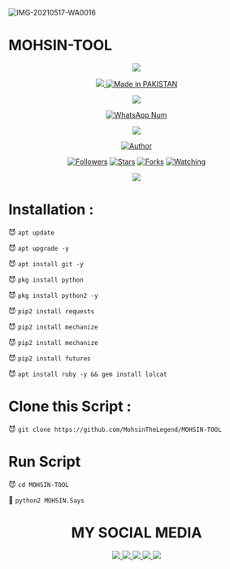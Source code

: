 ![IMG-20210517-WA0016](https://user-images.githubusercontent.com/72184388/119422533-c06b7800-bd1a-11eb-8286-94dfb86eaf5e.jpg)
# MOHSIN-TOOL


<p align="center">
<a href="https://github.com/MohsinTheLegend"><img src="https://img.shields.io/badge/MOHSIN-ALI-Black?style=for-the-badge&logo=python.svg">
<p align="center">
<img src="https://github.com/MohsinTheLegend/MohsinTheLegend/blob/MohsinTheLegend/img/anonym_MOHSIN_112231.gif">
<a href="#"><img title="Made in PAKISTAN" src="https://img.shields.io/badge/MADE%20IN-PAKISTAN-green?colorA=%23ff0000&colorB=%23017e40&style=for-the-badge"></a>
</p>
<p align="center">
<img src="https://github-readme-stats.vercel.app/api?username=MohsinTheLegend&show_icons=true&theme=radical">
</p>
<p align="center">
<a href="#"><img title="WhatsApp Num" src="https://img.shields.io/badge/WhatsApp%20Num-03063112***-green?colorA=%23ff0000&colorB=%23017e40&style=for-the-badge"></a>
</p>
<p align="center">
<img src="https://github.com/MohsinTheLegend/MohsinTheLegend/blob/MohsinTheLegend/img/python_MOHSIN_23511.jpg">
<p align="center">
<a href="https://github.com/MohsinTheLegend"><img title="Author" src="https://img.shields.io/badge/Author-MOHSIN-ALI-red.svg?style=for-the-badge&logo=github"></a>
</p>
<p align="center">
<a href="https://github.com/MOHSINTHELEGEND/followers"><img title="Followers" src="https://img.shields.io/github/followers/MohsinTheLegend?label=Followers&color=blue&style=flat-square"></a>
<a href="https://github.com/MohsinTheLegend/MohsinTheLegend/stargazers/"><img title="Stars" src="https://img.shields.io/github/stars/MohsinTheLegend?label=Stars&color=red&style=flat-square"></a>
<a href="https://github.com/MohsinTheLegend/MohsinTheLegend/network/members"><img title="Forks" src="https://img.shields.io/github/forks/MohsinTheLegend/MohsinTheLegend?label=Forks&color=red&style=flat-square"></a>
<a href="https://github.com/MohsinTheLegend/watchers"><img title="Watching" src="https://img.shields.io/github/watchers/MohsinTheLegend/MohsinTheLegend?label=Watchers&color=blue&style=flat-square"></a>
</p>
  
  <p align="center">
<img src="https://github.com/WahibZab/WahibZab/blob/WahibZab/img/python_wahibzab_23511.jpg">
<p align="center">
  
# Installation :

😈 `apt update`

😈 `apt upgrade -y`

😈 `apt install git -y`

😈 `pkg install python`

😈 `pkg install python2 -y`

😈 `pip2 install requests`

😈 `pip2 install mechanize`

😈 `pip2 install mechanize`

😈 `pip2 install futures`

😈 `apt install ruby -y && gem install lolcat`

# Clone this Script :

😈 `git clone https://github.com/MohsinTheLegend/MOHSIN-TOOL`

# Run Script

😈 `cd MOHSIN-TOOL`

👾 `python2 MOHSIN.Says`


<h1 align="center"> MY SOCIAL MEDIA </h1>
<p align="center">
<a href="https://github.com/MohsinTheLegend"><img src="https://img.shields.io/badge/Github-black?logo=Github&logoColor=black&labelColor=white">
<a href="https://m.facebook.com/MOHSIN.ALI.THE.FATHER.OF.HATERX"><img src="https://img.shields.io/badge/facebook-blue?logo=Twitter&logoColor=White&labelColor=white">
<a href="https://www.facebook.com/https://MOHSIN.ALI.THE.FATHER.OF.HATERX"><img src="https://img.shields.io/badge/Facebook-blue?logo=Facebook&logoColor=blue&labelColor=white">
<a href="https://www.instagram.com/Mohsinaliofficial786"><img src="https://img.shields.io/badge/Instagram-red?logo=Instagram&logoColor=purple&labelColor=white">
<a href="https://wa.me/03063112***?text=Asalamualaikum+bang"><img src="https://img.shields.io/badge/Whatsapp-CHAT-green?logo=Whatsapp&logoColor=Brightgreen&labelColor=white">
</p>




